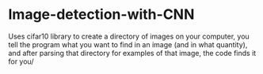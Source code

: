 # Image-detection-with-CNN
Uses cifar10 library to create a directory of images on your computer, you tell the program what you want to find in an image (and in what quantity), and after parsing that directory for examples of that image, the code finds it for you/
